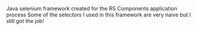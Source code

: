 Java selenium framework created for the RS Components application process
Some of the selectors I used in this framework are very naive but I still got the job!
